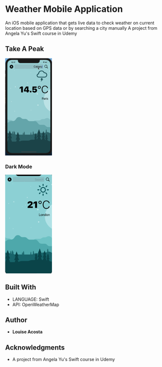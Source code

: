 # Weather Mobile Application
An iOS mobile application that gets live data to check weather on current location based on GPS data or by searching a city manually
A project from Angela Yu's Swift course in Udemy

## Take A Peak

<img src="gif/clima.gif" width="30%" alt="view"></img>

### Dark Mode

<img src="gif/clima_darkmode.gif" width="30%" alt="darkmode"></img>

## Built With

* LANGUAGE: Swift
* API: OpenWeatherMap

## Author

* **Louise Acosta** 

## Acknowledgments

* A project from Angela Yu's Swift course in Udemy

